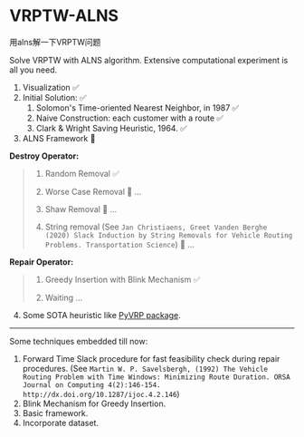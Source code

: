 # VRPTW-ALNS
用alns解一下VRPTW问题

Solve VRPTW with ALNS algorithm. Extensive computational experiment is all you need.

1. Visualization ✅ 
2. Initial Solution: ✅ 
   1. Solomon's Time-oriented Nearest Neighbor, in 1987 ✅
   2. Naive Construction: each customer with a route ✅
   3. Clark & Wright Saving Heuristic, 1964. ✅
3. ALNS Framework 💪

**Destroy Operator:**


> 1. Random Removal ✅
>
> 2. Worse Case Removal 🐌 ... 
>
> 3. Shaw Removal 🐌 ... 
>
> 4. String removal (See `Jan Christiaens, Greet Vanden Berghe (2020) Slack Induction by String Removals for Vehicle Routing Problems. Transportation Science`) 🐌 ... 

**Repair Operator:**

> 1. Greedy Insertion with Blink Mechanism ✅
>
> 2. Waiting ... 

4. Some SOTA heuristic like [PyVRP package](https://pyvrp.readthedocs.io/en/latest/).


-----

Some techniques embedded till now:

1. Forward Time Slack procedure for fast feasibility check during repair procedures. (See `Martin W. P. Savelsbergh, (1992) The Vehicle Routing Problem with Time Windows: Minimizing Route Duration. ORSA Journal on Computing 4(2):146-154. http://dx.doi.org/10.1287/ijoc.4.2.146`)
2. Blink Mechanism for Greedy Insertion. 
3. Basic framework.
4. Incorporate dataset.

